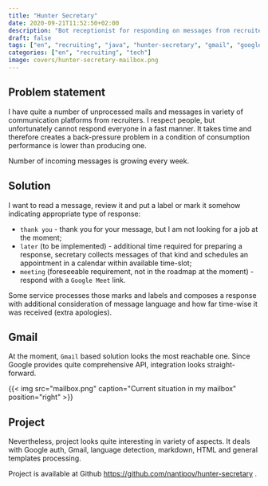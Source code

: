 ```yaml
---
title: "Hunter Secretary"
date: 2020-09-21T11:52:50+02:00
description: "Bot receptionist for responding on messages from recruiters"
draft: false
tags: ["en", "recruiting", "java", "hunter-secretary", "gmail", "google-auth", "markdown", "html", "templates"]
categories: ["en", "recruiting", "tech"]
image: covers/hunter-secretary-mailbox.png
---
```


## Problem statement
I have quite a number of unprocessed mails and messages in variety of communication platforms from recruiters. I respect people, but unfortunately cannot respond everyone in a fast manner. It takes time and therefore creates a back-pressure problem in a condition of consumption performance is lower than producing one.

Number of incoming messages is growing every week.

## Solution
I want to read a message, review it and put a label or mark it somehow indicating appropriate type of response:
- `thank you` - thank you for your message, but I am not looking for a job at the moment;
- `later` (to be implemented) - additional time required for preparing a response, secretary collects messages of that kind and schedules an appointment in a calendar within available time-slot;
- `meeting` (foreseeable requirement, not in the roadmap at the moment) - respond with a `Google Meet` link.

Some service processes those marks and labels and composes a response with additional consideration of message language and how far time-wise it was received (extra apologies).

## Gmail
At the moment, `Gmail` based solution looks the most reachable one. Since Google provides quite comprehensive API, integration looks straight-forward.

{{< img src="mailbox.png" caption="Current situation in my mailbox" position="right" >}}

## Project
Nevertheless, project looks quite interesting in variety of aspects. It deals with Google auth, Gmail, language detection, markdown, HTML and general templates processing.

Project is available at Github https://github.com/nantipov/hunter-secretary .
